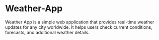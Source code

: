 # Weather-App
Weather App is a simple web application that provides real-time weather updates for any city worldwide. It helps users check current conditions, forecasts, and additional weather details.
